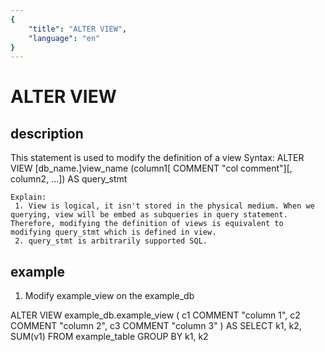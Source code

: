 ```yaml
---
{
    "title": "ALTER VIEW",
    "language": "en"
}
---
```


<!-- 
Licensed to the Apache Software Foundation (ASF) under one
or more contributor license agreements.  See the NOTICE file
distributed with this work for additional information
regarding copyright ownership.  The ASF licenses this file
to you under the Apache License, Version 2.0 (the
"License"); you may not use this file except in compliance
with the License.  You may obtain a copy of the License at

  http://www.apache.org/licenses/LICENSE-2.0

Unless required by applicable law or agreed to in writing,
software distributed under the License is distributed on an
"AS IS" BASIS, WITHOUT WARRANTIES OR CONDITIONS OF ANY
KIND, either express or implied.  See the License for the
specific language governing permissions and limitations
under the License.
-->

# ALTER VIEW

## description

 This statement is used to modify the definition of a view
 Syntax:
  ALTER VIEW
        [db_name.]view_name
        (column1[ COMMENT "col comment"][, column2, ...])
        AS query_stmt

    Explain:
     1. View is logical, it isn't stored in the physical medium. When we querying, view will be embed as subqueries in query statement. Therefore, modifying the definition of views is equivalent to modifying query_stmt which is defined in view.
     2. query_stmt is arbitrarily supported SQL.

## example

 1. Modify example_view on the example_db

  ALTER VIEW example_db.example_view
  (
   c1 COMMENT "column 1",
   c2 COMMENT "column 2",
   c3 COMMENT "column 3"
  )
  AS SELECT k1, k2, SUM(v1) FROM example_table
  GROUP BY k1, k2
